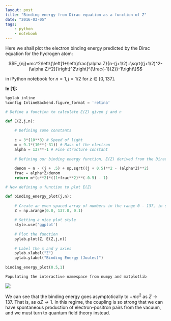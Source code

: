 ```yaml
---
layout: post
title: "Binding energy from Dirac equation as a function of Z"
date: "2016-03-05"
tags:
    - python
    - notebook
--- 
```

Here we shall plot the electron binding energy predicted by the Dirac equation for the hydrogen atom:

$$E_{nj}=mc^2\left\{\left[1+\left(\frac{\alpha
Z}{n-(j+1/2)+\sqrt{(j+1/2)^2-(\alpha
Z)^2}}\right)^2\right]^{\frac{-1}{2}}-1\right\}$$ 

in iPython notebook for $n = 1, j = 1/2$ for $z\in[0,137]$.

**In [1]:**

```python
%pylab inline
%config InlineBackend.figure_format = 'retina'

# Define a function to calculate E(Z) given j and n

def E(Z,j,n):
    
    # Defining some constants 
    
    c = 3*(10**8) # Speed of light
    m = 9.1*(10**(-31)) # Mass of the electron
    alpha = 137**-1 # Fine structure constant 
    
    # Defining our binding energy function, E(Z) derived from the Dirac equation.
    
    denom = n - (j + .5) + np.sqrt((j + 0.5)**2 - (alpha*Z)**2)
    frac = alpha*Z/denom
    return m*(c**2)*((1+frac**2)**(-0.5) - 1)  

# Now defining a function to plot E(Z)

def binding_energy_plot(j,n):
    
    # Create an even spaced array of numbers in the range 0 - 137, in steps of 0.1.
    Z = np.arange(0.0, 137.0, 0.1)  
    
    # Setting a nice plot style
    style.use('ggplot')
    
    # Plot the function
    pylab.plot(Z, E(Z,j,n))
    
    # Label the x and y axies
    pylab.xlabel("Z")
    pylab.ylabel("Binding Energy (Joules)")
    
binding_energy_plot(0.5,1)     
```
    Populating the interactive namespace from numpy and matplotlib


![](/images/binding-energy-from-dirac-equation-as-a-function-of-z_1_1.png) 
 
We can see that the binding energy goes asymptotically to $-mc^2$ as
$Z\rightarrow 137$. That is, as $\alpha Z\rightarrow 1$. In this regime, the coupling is so strong that we can have spontaneous production of electron-positron pairs from the vacuum, and we must turn to quantum field theory instead.
